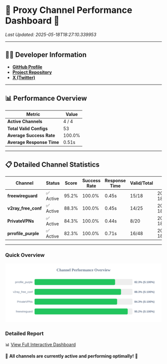 # 🌟 Proxy Channel Performance Dashboard 🌟

_Last Updated: 2025-05-18T18:27:10.339953_

---

## 👩‍💻 Developer Information

- **[GitHub Profile](https://github.com/4n0nymou3)**  
- **[Project Repository](https://github.com/4n0nymou3/multi-proxy-config-fetcher)**  
- **[X (Twitter)](https://x.com/4n0nymou3)**  

---

## 📊 Performance Overview

| Metric                | Value       |
|-----------------------|-------------|
| **Active Channels**   | 4 / 4       |
| **Total Valid Configs** | 53          |
| **Average Success Rate** | 100.0%      |
| **Average Response Time** | 0.51s       |

---

## 📋 Detailed Channel Statistics

| Channel          | Status     | Score  | Success Rate | Response Time | Valid/Total | Last Success               |
|------------------|------------|--------|--------------|---------------|-------------|----------------------------|
| **freewireguard**  | ✅ Active  | 95.2%  | 100.0% | 0.45s         | 15/18       | 2025-05-18T18:27:10.338182 |
| **v2ray_free_conf**  | ✅ Active  | 88.3%  | 100.0% | 0.45s         | 14/25       | 2025-05-18T18:27:09.395056 |
| **PrivateVPNs**  | ✅ Active  | 84.3%  | 100.0% | 0.44s         | 8/20       | 2025-05-18T18:27:09.864701 |
| **prrofile_purple**  | ✅ Active  | 82.3%  | 100.0% | 0.71s         | 16/48       | 2025-05-18T18:27:08.915147 |

---

### Quick Overview
<div align="center">
  <a href="https://raw.githubusercontent.com/nullluser/NullRepo/refs/heads/main/assets/channel_stats_chart.svg">
    <img src="https://raw.githubusercontent.com/nullluser/NullRepo/refs/heads/main/assets/channel_stats_chart.svg" alt="Source Performance Statistics" width="800">
  </a>
</div>

### Detailed Report
📊 [View Full Interactive Dashboard](https://htmlpreview.github.io/?https://github.com/nullluser/NullRepo/blob/main/assets/performance_report.html)

🎉 **All channels are currently active and performing optimally!** 🎉
